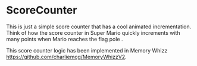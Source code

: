 # ScoreCounter

This is just a simple score counter that has a cool animated incrementation. Think of how the score counter in Super Mario quickly increments with many points when Mario reaches the flag pole .

This score counter logic has been implemented in Memory Whizz https://github.com/charliemcg/MemoryWhizzV2.
